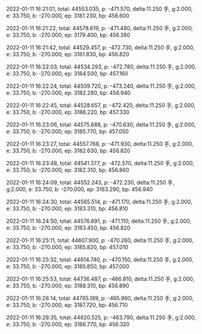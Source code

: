 2022-01-11 16:21:01, total: 44553.035, p: -471.570, delta:11.250 手, g:2.000, e: 33.750, b: -270.000, ep: 3181.230, bp: 456.600

2022-01-11 16:21:22, total: 44578.619, p: -471.480, delta:11.250 手, g:2.000, e: 33.750, b: -270.000, ep: 3179.400, bp: 456.360

2022-01-11 16:21:42, total: 44529.457, p: -472.730, delta:11.250 手, g:2.000, e: 33.750, b: -270.000, ep: 3181.830, bp: 456.820

2022-01-11 16:22:03, total: 44534.293, p: -472.780, delta:11.250 手, g:2.000, e: 33.750, b: -270.000, ep: 3184.500, bp: 457.160

2022-01-11 16:22:24, total: 44509.720, p: -473.240, delta:11.250 手, g:2.000, e: 33.750, b: -270.000, ep: 3182.280, bp: 456.940

2022-01-11 16:22:45, total: 44528.657, p: -472.420, delta:11.250 手, g:2.000, e: 33.750, b: -270.000, ep: 3186.220, bp: 457.330

2022-01-11 16:23:06, total: 44575.688, p: -470.630, delta:11.250 手, g:2.000, e: 33.750, b: -270.000, ep: 3185.770, bp: 457.050

2022-01-11 16:23:27, total: 44557.768, p: -471.930, delta:11.250 手, g:2.000, e: 33.750, b: -270.000, ep: 3182.630, bp: 456.820

2022-01-11 16:23:48, total: 44541.377, p: -472.570, delta:11.250 手, g:2.000, e: 33.750, b: -270.000, ep: 3182.310, bp: 456.860

2022-01-11 16:24:09, total: 44552.243, p: -472.230, delta:11.250 手, g:2.000, e: 33.750, b: -270.000, ep: 3183.290, bp: 456.940

2022-01-11 16:24:30, total: 44565.514, p: -471.170, delta:11.250 手, g:2.000, e: 33.750, b: -270.000, ep: 3183.310, bp: 456.810

2022-01-11 16:24:50, total: 44576.691, p: -471.110, delta:11.250 手, g:2.000, e: 33.750, b: -270.000, ep: 3183.450, bp: 456.820

2022-01-11 16:25:11, total: 44607.900, p: -470.260, delta:11.250 手, g:2.000, e: 33.750, b: -270.000, ep: 3185.820, bp: 457.010

2022-01-11 16:25:32, total: 44614.740, p: -470.150, delta:11.250 手, g:2.000, e: 33.750, b: -270.000, ep: 3185.850, bp: 457.000

2022-01-11 16:25:53, total: 44736.487, p: -466.810, delta:11.250 手, g:2.000, e: 33.750, b: -270.000, ep: 3188.310, bp: 456.890

2022-01-11 16:26:14, total: 44765.189, p: -465.960, delta:11.250 手, g:2.000, e: 33.750, b: -270.000, ep: 3187.720, bp: 456.710

2022-01-11 16:26:35, total: 44820.525, p: -463.790, delta:11.250 手, g:2.000, e: 33.750, b: -270.000, ep: 3186.770, bp: 456.320